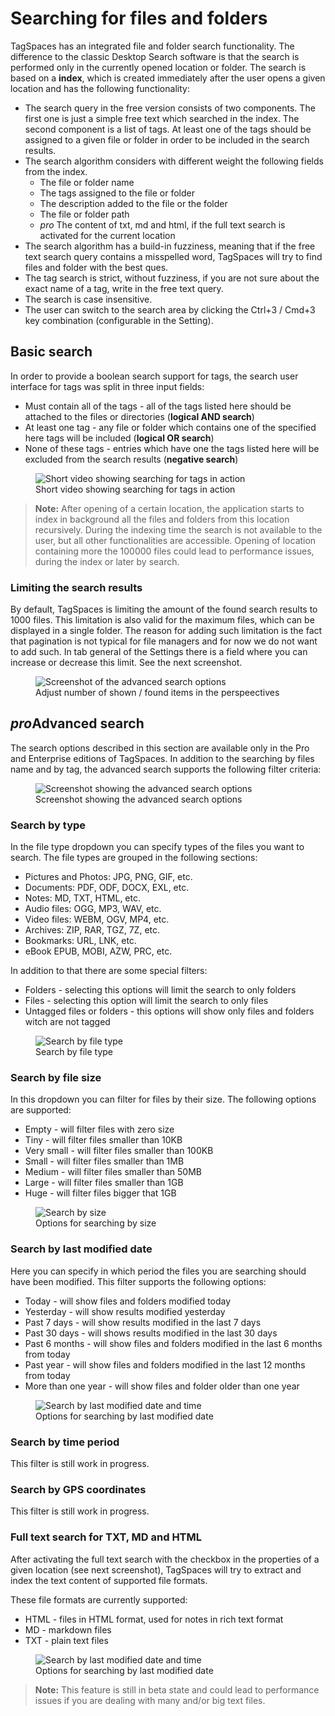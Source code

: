 # Searching for files and folders

TagSpaces has an integrated file and folder search functionality. The difference to the classic Desktop Search software is that the search is performed only in the currently opened location or folder. The search is based on a **index**, which is created immediately after the user opens a given location and has the following functionality:

* The search query in the free version consists of two components. The first one is just a simple free text which searched in the index. The second component is a list of tags. At least one of the tags should be assigned to a given file or folder in order to be included in the search results.
* The search algorithm considers with different weight the following fields from the index.
  - The file or folder name
  - The tags assigned to the file or folder
  - The description added to the file or the folder
  - The file or folder path
  - <i class="profeature">pro</i> The content of txt, md and html, if the full text search is activated for the current location
* The search algorithm has a build-in fuzziness, meaning that if the free text search query contains a misspelled word, TagSpaces will try to find files and folder with the best ques.
* The tag search is strict, without fuzziness, if you are not sure about the exact name of a tag, write in the free text query.
* The search is case insensitive.
* The user can switch to the search area by clicking the Ctrl+3 / Cmd+3 key combination (configurable in the Setting).

## Basic search
In order to provide a boolean search support for tags, the search user interface for tags was split in three input fields:
* Must contain all of the tags - all of the tags listed here should be attached to the files or directories (**logical AND search**)
* At least one tag - any file or folder which contains one of the specified here tags will be included (**logical OR search**)
* None of these tags - entries which have one the tags listed here will be excluded from the search results (**negative search**)

<figure>
  <img title="Short video showing searching for tags in action" src="https://www.tagspaces.org/content/v3-x/advanced-tag-search.gif" class="img-responsive center-block">
  <figcaption>Short video showing searching for tags in action</figcaption>
</figure>

> **Note:** After opening of a certain location, the application starts to index in background all the files and folders from this location recursively. During the indexing time the search is not available to the user, but all other functionalities are accessible. Opening of location containing more the 100000 files could lead to performance issues, during the index or later by search.

### Limiting the search results
By default, TagSpaces is limiting the amount of the found search results to 1000 files. This limitation is also valid for the maximum files, which can be displayed in a single folder. The reason for adding such limitation is the fact that pagination is not typical for file managers and for now we do not want to add such. In tab general of the Settings there is a field where you can increase or decrease this limit. See the next screenshot.

<figure>
  <img title="Screenshot of the advanced search options" src="/media/adjust-search-limit.png" class="img-responsive center-block">
  <figcaption>Adjust number of shown / found items in the perspeectives</figcaption>
</figure>

## <i class="profeature">pro</i>Advanced search
The search options described in this section are available only in the Pro and Enterprise editions of TagSpaces. In addition to the searching by files name and by tag, the advanced search supports the following filter criteria:

<figure>
  <img title="Screenshot showing the advanced search options" src="/media/tagspaces-advanced-search.png" class="img-responsive center-block">
  <figcaption>Screenshot showing the advanced search options</figcaption>
</figure>

### Search by type
In the file type dropdown you can specify types of the files you want to search. The file types are grouped in the following sections:

* Pictures and Photos: JPG, PNG, GIF, etc.
* Documents: PDF, ODF, DOCX, EXL, etc.
* Notes: MD, TXT, HTML, etc.
* Audio files: OGG, MP3, WAV, etc.
* Video files: WEBM, OGV, MP4, etc.
* Archives: ZIP, RAR, TGZ, 7Z, etc.
* Bookmarks: URL, LNK, etc.
* eBook EPUB, MOBI, AZW, PRC, etc.

In addition to that there are some special filters:
* Folders - selecting this options will limit the search to only folders
* Files - selecting this option will limit the search to only files
* Untagged files or folders - this options will show only files and folders witch are not tagged

<figure>
  <img title="Search by file type" src="/media/tagspaces-search-by-type.png" class="img-responsive center-block">
  <figcaption>Search by file type</figcaption>
</figure>

### Search by file size
In this dropdown you can filter for files by their size. The following options are supported:
* Empty - will filter files with zero size
* Tiny - will filter files smaller than 10KB
* Very small - will filter files smaller than 100KB
* Small - will filter files smaller than 1MB
* Medium - will filter files smaller than 50MB
* Large - will filter files smaller than 1GB
* Huge - will filter files bigger that 1GB

<figure>
  <img title="Search by size" src="/media/tagspaces-search-by-size.png" class="img-responsive center-block">
  <figcaption>Options for searching by size</figcaption>
</figure>

### Search by last modified date
Here you can specify in which period the files you are searching should have been modified. This filter supports the following options:
* Today - will show files and folders modified today
* Yesterday - will show results modified yesterday
* Past 7 days - will show results modified in the last 7 days
* Past 30 days - will shows results modified in the last 30 days
* Past 6 months - will show files and folders modified in the last 6 months from today
* Past year - will show files and folders modified in the last 12 months from today
* More than one year - will show files and folder older than one year

<figure>
  <img title="Search by last modified date and time" src="/media/tagspaces-search-by-last-modified-date.png" class="img-responsive center-block">
  <figcaption>Options for searching by last modified date</figcaption>
</figure>

### Search by time period
This filter is still work in progress.

### Search by GPS coordinates
This filter is still work in progress.

### Full text search for TXT, MD and HTML
After activating the full text search with the checkbox in the properties of a given location (see next screenshot), TagSpaces will try to extract and index the text content of supported file formats. 

<!--This text content is saved in the hidden `.ts` folder and is considered later by the search. Since this is a early experimental feature, please don't relay only on ly on it.-->

These file formats are currently supported:

* HTML - files in HTML format, used for notes in rich text format
* MD - markdown files
* TXT - plain text files 

<!-- * Office Documents: PDF, ODT, ODP, ODS, DOCX, XLSX, PPTX (extracts the text content)
* Images: JPG (extracts Exif and IPTC informations)
* Audios formats: MP3 (extracts id3 tags)
* Ebooks: EPUB (extracts the text content) -->

<figure>
  <img title="Search by last modified date and time" src="/media/tagspaces-enabling-fulltext-indexing.png" class="img-responsive center-block">
  <figcaption>Options for searching by last modified date</figcaption>
</figure>

> **Note:** This feature is still in beta state and could lead to performance issues if you are dealing with many and/or big text files.

<!-- ## Search based on filenames

TagSpaces has a build in file search functionality. The difference to the classic Desktop Search software is the search is performed only in the currently opened location, since we for now do not index the files. The search has currently the following features:

* On the majority of file types the search considers only the file name for the search result. On some text based files such as txt, markdown or html the text content is also analysed, but this is still an experimental feature.
* It searches your sub-folders recursively by default. This could lead to performance issues on folders with many files and sub-folders. If you want the search to ignore the sub-folders, add `~` character in front of your search query. The default search in the sub-folders can be disabled in the settings. <span class="label label-info">Example:</span> If you want the find files having the word `word1` located in current folder, ignoring the sub-folders you have to enter `~ word1` in the search input box.
* If you want to find all files tagged with a certain tag, you can add the `+` character in front of the tag name. This way occurrences of this word somewhere else in the file name or content will be ignored. <span class="label label-info">Example:</span> If you want to find all files from the current folder tagged with the tag `tag1` you have to enter `+tag1` in the search input box.
* The name of the parent directory of a given file is also considered by the search algorithm. So for example if you are searching for photos from you vacation in USA and the folder where these files are located contains the word USA (e.g. '20160301 vacation usa 70D'), then the search will list all the files located directly in this folder.

## Advanced search

One of the advantages of TagSpaces PRO's search are search operators. They are words that can be added to searches to help narrow down the results. You can use all of the search operators directly in the search box, without opening the advanced search dialog. Here is an example:

![Advanced Search Syntax example]()/media/search-syntax-example.png

So for the example above the search query **t:picture sport** will give you all pictures containing the word **sport**. No matter where it is located search operator in the search query and will work both placed before the search word or after.

Another way is to click on search button (![TagSpaces button for search field](/content/search-button.png)) to showing the search field and then click on pointing down arrow (![TagSpaces entrance to advanced search dialog window](/content/search-arrow-down.png)) to open the advanced search dialog. Fill the keyword in **Search Words** and the file type in **File Type** and will achieve the same effect as above way.

![TagSpaces advanced search dialog](/media/tagspaces-advanced-search.png)

Please make sure, that when you are using search operators, there is no any spaces between the operator and your search terms. A search for **t:picture** *sport* will work, but **t:** **picture** *sport* won't.

| Operator | Operator |
| -- | -- |
| t:picture | Search only for pictures with the following extensions for example: *JPG*, *JPEG*, *PNG* and etc.<br>Short search example: **t:picture photo** |
| t:doc | Search only for documents with the following extensions for example: *DOCX*, *PDF*, *ODF* and etc.<br>Short search example: **t:doc document** |
| t:note | Search only for notes with the following extensions for example: *MD*, *TXT*, *HTML* and etc.<br>Short search example: **t:note note** |
| t:audio | Search only for audio with the following extensions for example: *OGG*, *MP3*, *WAV* and etc.<br>Short search example: **t:audio song** |
| t:video | Search only for video with the following extensions for example: *WEBM*, *OGV*, *MP4* and etc.<br>Short search example: **t:video clip** |
| t:archive | Search only for archives with the following extensions for example: *ZIP*, *RAR*, *7Z* and etc.<br>Short search example: **t:archive arch** |

If you need more information about supported file types, please take a look at [this article](https://www.tagspaces.org/supported-file-formats/).

* Pictures: JPG,PNG,GIF,... (query shortcut t:picture)
* Documents: PDF,ODF,DOCX,EXL,... (query shortcut t:doc)
* Notes: MD,TXT,HTML,... (query shortcut t:note)
* Audio: OGG,MP3,WAV,... (query shortcut t:audio)
* Video files (WEBM,OGV,MP4,... (query shortcut t:video)
* Archives (ZIP,RAR,TGZ,7Z,... (query shortcut t:archive)

> **Note** You can use the query shortcut for a given file type directly in the search box, without opening the advanced search dialog. So for example the search query `t:audio coldplay` will give you all audio files containing the word coldplay.

### Search history
For quick access TagSpaces PRO keeps a history of your last 15 search queries in a list. This list can be cleaned by selecting the last item in it called "Clear search history" in it.
-->